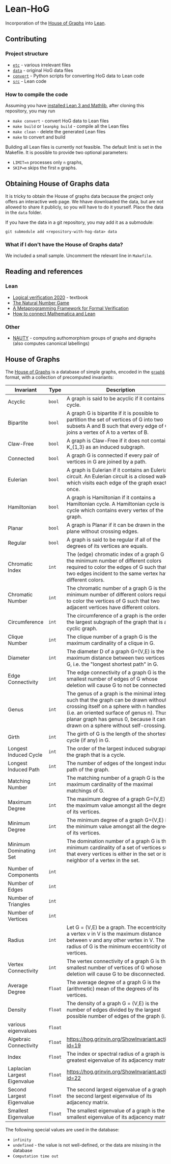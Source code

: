 # Lean-HoG

Incorporation of the [House of Graphs](http://hog.grinvin.org/) into [Lean](https://leanprover.github.io).

## Contributing

### Project structure

* [`etc`](./etc) - various irrelevant files
* [`data`](./data) - original HoG data files
* [`convert`](./convert) - Python scripts for converting HoG data to Lean code
* [`src`](./src) - Lean code

### How to compile the code

Assuming you have [installed Lean 3 and Mathlib](https://leanprover-community.github.io/index.html), after cloning this repository, you may run

* `make convert` - convert HoG data to Lean files
* `make build` or `leanpkg build` - compile all the Lean files
* `make clean` - delete the generated Lean files
* `make` to convert and build

Building all Lean files is currently not feasible. The default limit is set in the Makefile.
It is possible to provide two optional parameters:

* `LIMIT=n` processes only `n` graphs,
* `SKIP=m` skips the first `m` graphs.

## Obtaining House of Graphs data

It is tricky to obtain the House of graphs data because the project only offers an interactive web page. We hhave downloaded the data, but are not allowed to share it publicly, so you will have to do it yourself. Place the data in the `data` folder.

If you have the data in a git repository, you may add it as a submodule:

	git submodule add <repository-with-hog-data> data

### What if I don't have the House of Graphs data?

We included a small sample. Uncomment the relevant line in `Makefile`.

## Reading and references

### Lean

* [Logical verification 2020](https://github.com/blanchette/logical_verification_2020) - textbook
* [The Natural Number Game](https://www.ma.imperial.ac.uk/~buzzard/xena/natural_number_game/)
* [A Metaprogramming Framework for Formal Verification](https://leanprover.github.io/papers/tactic.pdf)
* [How to connect Mathematica and Lean](https://deepai.org/publication/an-extensible-ad-hoc-interface-between-lean-and-mathematica)

### Other

* [NAUTY](https://www.swmath.org/software/611) - computing authomorphism groups of graphs and digraphs (also computes canonical labellings)

## House of Graphs

The [House of Graphs](http://hog.grinvin.org/) is a database of simple graphs, encoded in the
[`graph6`](https://users.cecs.anu.edu.au/~bdm/data/formats.txt) format, with a collection of precomputed invariants:

| Invariant                    | Type | Description  |
|------------------------------|------|--------------|
| Acyclic                      | `bool` | A graph is said to be acyclic if it contains no cycle.  |
| Bipartite                    | `bool` | A graph G is bipartite if it is possible to partition the set of vertices of G into two subsets A and B such that every edge of G joins a vertex of A to a vertex of B. |
| Claw-Free                    | `bool` | A graph is Claw-Free if it does not contain a K_{1,3} as an induced subgraph. |
| Connected                    | `bool` | A graph G is connected if every pair of vertices in G are joined by a path. |
| Eulerian                     | `bool` | A graph is Eulerian if it contains an Eulerian circuit. An Eulerian circuit is a closed walk which visits each edge of the graph exactly once. |
| Hamiltonian                  | `bool` | A graph is Hamiltonian if it contains a Hamiltonian cycle. A Hamiltonian cycle is a cycle which contains every vertex of the graph. |
| Planar                       | `bool` | A graph is Planar if it can be drawn in the plane without crossing edges. |
| Regular                      | `bool` | A graph is said to be regular if all of the degrees of its vertices are equals. |
| Chromatic Index              | `int` | The (edge) chromatic index of a graph G is the minimum number of different colors required to color the edges of G such that two edges incident to the same vertex have different colors. |
| Chromatic Number             | `int` | The chromatic number of a graph G is the minimum number of different colors required to color the vertices of G such that two adjacent vertices have different colors. |
| Circumference                | `int` | The circumference of a graph is the order of the largest subgraph of the graph that is a cyclic graph. |
| Clique Number                | `int` | The clique number of a graph G is the maximum cardinality of a clique in G. |
| Diameter                     | `int` | The diameter D of a graph G=(V,E) is the maximum distance between two vertices of G, i.e. the "longest shortest path" in G. |
| Edge Connectivity            | `int` | The edge connectivity of a graph G is the smallest number of edges of G whose deletion will cause G to not be connected. |
| Genus                        | `int` | The genus of a graph is the minimal integer n such that the graph can be drawn without crossing itself on a sphere with n handles (i.e. an oriented surface of genus n). Thus, a planar graph has genus 0, because it can be drawn on a sphere without self-crossing. |
| Girth                        | `int` | The girth of G is the length of the shortest cycle (if any) in G. |
| Longest Induced Cycle        | `int` | The order of the largest induced subgraph of the graph that is a cycle. |
| Longest Induced Path         | `int` | The number of edges of the longest induced path of the graph. |
| Matching Number              | `int` | The matching number of a graph G is the maximum cardinality of the maximal matchings of G. |
| Maximum Degree               | `int` | The maximum degree of a graph G=(V,E) is the maximum value amongst all the degrees of its vertices. |
| Minimum Degree               | `int` | The minimum degree of a graph G=(V,E) is the minimum value amongst all the degrees of its vertices. |
| Minimum Dominating Set       | `int` | The domination number of a graph G is the minimum cardinality of a set of vertices such that every vertices is either in the set or is a neighbor of a vertex in the set. |
| Number of Components         | `int` |  |
| Number of Edges              | `int` |  |
| Number of Triangles          | `int` |  |
| Number of Vertices           | `int` |  |
| Radius                       | `int` | Let G = (V,E) be a graph. The eccentricity of a vertex v in V is the maximum distance between v and any other vertex in V. The radius of G is the minimum eccentricity of its vertices. |
| Vertex Connectivity          | `int` | The vertex connectivity of a graph G is the smallest number of vertices of G whose deletion will cause G to be disconnected. |
| Average Degree               | `float` | The average degree of a graph G is the (arithmetic) mean of the degrees of its vertices. |
| Density                      | `float` | The density of a graph G = (V,E) is the number of edges divided by the largest possible number of edges of the graph (i.e. |V|*(|V|-1)/2). |
| various eigenvalues          | `float` |   |
| Algebraic Connectivity       | `float` | https://hog.grinvin.org/ShowInvariant.action?id=19 |
| Index                        | `float` | The index or spectral radius of a graph is the greatest eigenvalue of its adjacency matrix. |
| Laplacian Largest Eigenvalue | `float` | https://hog.grinvin.org/ShowInvariant.action?id=22 |
| Second Largest Eigenvalue    | `float` | The second largest eigenvalue of a graph is the second largest eigenvalue of its adjacency matrix. |
| Smallest Eigenvalue          | `float` | The smallest eigenvalue of a graph is the smallest eigenvalue of its adjacency matrix. |

The following special values are used in the database:

* `infinity`
* `undefined` - the value is not well-defined, or the data are missing in the database
* `Computation time out`
